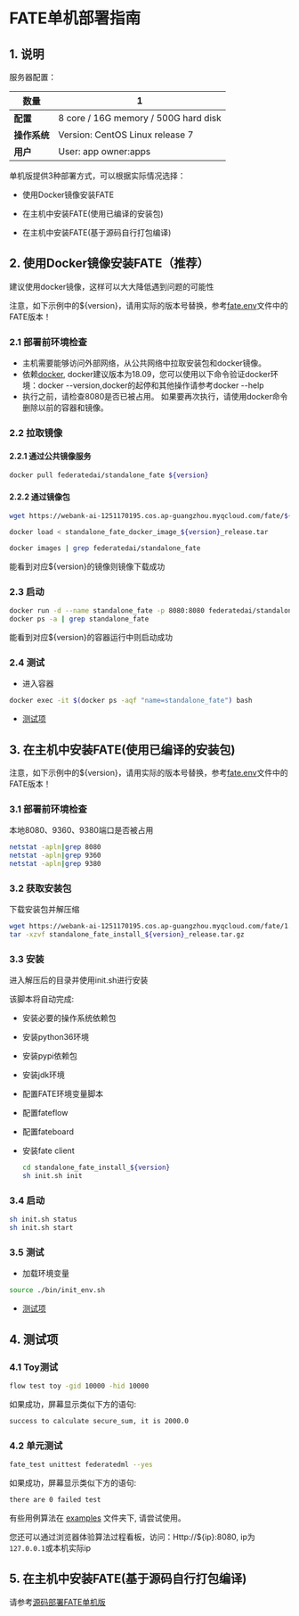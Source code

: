 # FATE单机部署指南

## 1. 说明

服务器配置：

| **数量**      |    1                                                  |
| ------------ | ----------------------------------------------------- |
| **配置**      | 8 core / 16G memory / 500G hard disk                  |
| **操作系统**   | Version: CentOS Linux release 7                       |
| **用户**      | User: app owner:apps                                  |

单机版提供3种部署方式，可以根据实际情况选择：

- 使用Docker镜像安装FATE

- 在主机中安装FATE(使用已编译的安装包)

- 在主机中安装FATE(基于源码自行打包编译)

## 2. 使用Docker镜像安装FATE（推荐）

建议使用docker镜像，这样可以大大降低遇到问题的可能性

注意，如下示例中的${version}，请用实际的版本号替换，参考[fate.env](../../fate.env)文件中的FATE版本！

### 2.1 部署前环境检查

- 主机需要能够访问外部网络，从公共网络中拉取安装包和docker镜像。
- 依赖[docker](https://download.docker.com/linux/), docker建议版本为18.09，您可以使用以下命令验证docker环境：docker --version,docker的起停和其他操作请参考docker --help
- 执行之前，请检查8080是否已被占用。 如果要再次执行，请使用docker命令删除以前的容器和镜像。

### 2.2 拉取镜像

#### 2.2.1 通过公共镜像服务

```bash
docker pull federatedai/standalone_fate ${version}
```

#### 2.2.2 通过镜像包

   ```bash
   wget https://webank-ai-1251170195.cos.ap-guangzhou.myqcloud.com/fate/${version}/standalone_fate_docker_image_${version}_release.tar

   docker load < standalone_fate_docker_image_${version}_release.tar

   docker images | grep federatedai/standalone_fate
   ```

   能看到对应${version}的镜像则镜像下载成功

### 2.3 启动

   ```bash
   docker run -d --name standalone_fate -p 8080:8080 federatedai/standalone_fate:${version}
   docker ps -a | grep standalone_fate
   ```

   能看到对应${version}的容器运行中则启动成功

### 2.4 测试

   - 进入容器

   ```bash
   docker exec -it $(docker ps -aqf "name=standalone_fate") bash
   ```

   - [测试项](#4-测试项)

## 3. 在主机中安装FATE(使用已编译的安装包)

注意，如下示例中的${version}，请用实际的版本号替换，参考[fate.env](../../fate.env)文件中的FATE版本！

### 3.1 部署前环境检查

本地8080、9360、9380端口是否被占用

   ```bash
   netstat -apln|grep 8080
   netstat -apln|grep 9360
   netstat -apln|grep 9380
   ```

### 3.2 获取安装包

下载安装包并解压缩

   ```bash
   wget https://webank-ai-1251170195.cos.ap-guangzhou.myqcloud.com/fate/1.7.0/release/standalone_fate_install_${version}_release.tar.gz
   tar -xzvf standalone_fate_install_${version}_release.tar.gz
   ```

### 3.3 安装

进入解压后的目录并使用init.sh进行安装

该脚本将自动完成:

- 安装必要的操作系统依赖包
- 安装python36环境
- 安装pypi依赖包
- 安装jdk环境
- 配置FATE环境变量脚本
- 配置fateflow
- 配置fateboard
- 安装fate client

   ```bash
   cd standalone_fate_install_${version}
   sh init.sh init
   ```

### 3.4 启动

   ```bash
   sh init.sh status
   sh init.sh start
   ```

### 3.5 测试

   - 加载环境变量

   ```bash
   source ./bin/init_env.sh
   ```

   - [测试项](#4-测试项)

## 4. 测试项

### 4.1 Toy测试

   ```bash
   flow test toy -gid 10000 -hid 10000
   ```

   如果成功，屏幕显示类似下方的语句:

   ```bash
   success to calculate secure_sum, it is 2000.0
   ```

### 4.2 单元测试

   ```bash
   fate_test unittest federatedml --yes
   ```

   如果成功，屏幕显示类似下方的语句:

   ```bash
   there are 0 failed test
   ```

有些用例算法在 [examples](../../../examples/dsl/v2) 文件夹下, 请尝试使用。

您还可以通过浏览器体验算法过程看板，访问：Http://${ip}:8080, ip为`127.0.0.1`或本机实际ip

## 5. 在主机中安装FATE(基于源码自行打包编译)

请参考[源码部署FATE单机版](./doc/standalone_fate_source_code_deployment_guide.zh.md)
